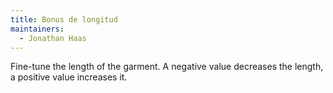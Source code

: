 ```yaml
---
title: Bonus de longitud
maintainers:
  - Jonathan Haas
---
```


Fine-tune the length of the garment. A negative value decreases the length, a positive value increases it.
